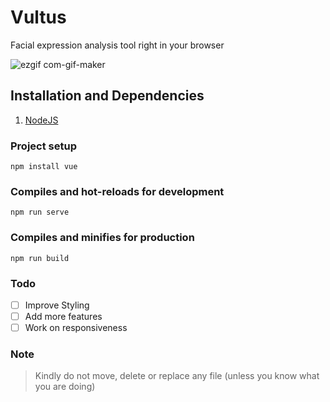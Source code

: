 # Vultus
Facial expression analysis tool right in your browser

![ezgif com-gif-maker](https://user-images.githubusercontent.com/55457501/161579773-ac3a6238-61af-404a-8032-3f8b8c17372d.gif)

## Installation and Dependencies

1. [NodeJS](https://nodejs.org/en/)

### Project setup
```
npm install vue
```

### Compiles and hot-reloads for development
```
npm run serve
```

### Compiles and minifies for production
```
npm run build
```

### Todo

- [ ] Improve Styling
- [ ] Add more features
- [ ] Work on responsiveness

### Note

> Kindly do not move, delete or replace any file (unless you know what you are doing)
